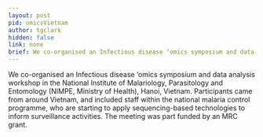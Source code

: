 ```yaml
---
layout: post
pid: omicsVietnam
author: tgclark
hidden: false
link: none
brief: We co-organised an Infectious disease ‘omics symposium and data analysis workshop in the National Institute of Malariology, Parasitology and Entomology (NIMPE, Ministry of Health), Hanoi, Vietnam. Participants came from around Vietnam, and included staff within the national malaria control programme, who are starting to apply sequencing-based technologies to inform surveillance activities. The meeting was part funded by an MRC grant.
---
```

We co-organised an Infectious disease ‘omics symposium and data analysis workshop in the National Institute of Malariology, Parasitology and Entomology (NIMPE, Ministry of Health), Hanoi, Vietnam. Participants came from around Vietnam, and included staff within the national malaria control programme, who are starting to apply sequencing-based technologies to inform surveillance activities. The meeting was part funded by an MRC grant.